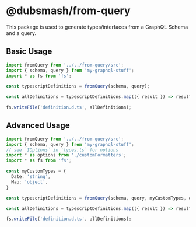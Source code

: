 # @dubsmash/from-query

This package is used to generate types/interfaces from a GraphQL Schema and a query.

## Basic Usage

```ts
import fromQuery from '../../from-query/src';
import { schema, query } from 'my-graphql-stuff';
import * as fs from 'fs';

const typescriptDefinitions = fromQuery(schema, query);

const allDefinitions = typescriptDefinitions.map(({ result }) => result).join('\n');

fs.writeFile('definition.d.ts', allDefinitions);
```

## Advanced Usage

```ts
import fromQuery from '../../from-query/src';
import { schema, query } from 'my-graphql-stuff';
// see `IOptions` in `types.ts` for options
import * as options from './customFormatters';
import * as fs from 'fs';

const myCustomTypes = {
  Date: 'string',
  Map: 'object',
}

const typescriptDefinitions = fromQuery(schema, query, myCustomTypes, options);

const allDefinitions = typescriptDefinitions.map(({ result }) => result).join('\n');

fs.writeFile('definition.d.ts', allDefinitions);
```

